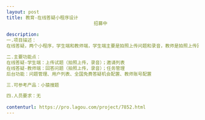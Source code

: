 ```yaml
---                
layout: post       
title: 教育-在线答疑小程序设计
                                招募中
           
description: 
一.项目描述：
在线答疑，两个小程序，学生端和教师端，学生端主要是拍照上传问题和录音，教师是拍照上传回到和录音。

二.主要功能点：
在线答疑-学生端：上传试题（拍照上传，录音）；邀请列表
在线答疑-教师端：回答问题（拍照上传，录音）；任务管理
后台功能：问题管理、用户列表、全国免费答疑机会配置、教师账号配置

三.可参考产品：小猿搜题

四.人员要求：无
     
contenturl: https://pro.lagou.com/project/7852.html      
---                 
```

